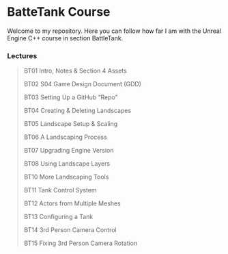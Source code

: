 <h1>BatteTank Course</h1>

<p>Welcome to my repository. Here you can follow how far I am with the Unreal Engine C++ course in section BattleTank.</p>

<h3>Lectures</h3>
<blockquote>
	<p>BT01 Intro, Notes & Section 4 Assets</p>
	<p>BT02 S04 Game Design Document (GDD)</p>
	<p>BT03 Setting Up a GitHub “Repo”</p>
	<p>BT04 Creating & Deleting Landscapes</p>
	<p>BT05 Landscape Setup & Scaling</p>
	<p>BT06 A Landscaping Process</p>
	<p>BT07 Upgrading Engine Version</p>
	<p>BT08 Using Landscape Layers</p>
	<p>BT10 More Landscaping Tools</p>
	<p>BT11 Tank Control System</p>
	<p>BT12 Actors from Multiple Meshes</p>
	<p>BT13 Configuring a Tank</p>
	<p>BT14 3rd Person Camera Control</p>
	<p>BT15 Fixing 3rd Person Camera Rotation</p>
</blockquote>